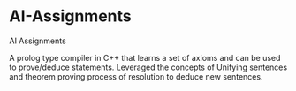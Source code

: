 # AI-Assignments
AI Assignments

A prolog type compiler in C++ that learns a set of axioms and can be used to prove/deduce statements. 
Leveraged the concepts of Unifying sentences and theorem proving process of resolution to deduce new sentences.

